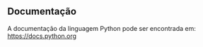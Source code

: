 ##  Documentação
A documentação da linguagem Python pode ser encontrada em: https://docs.python.org
